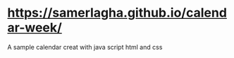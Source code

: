 #  https://samerlagha.github.io/calendar-week/

A sample calendar creat with java script html and css
   
